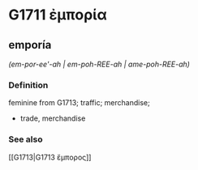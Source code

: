 # G1711 ἐμπορία

## emporía

_(em-por-ee'-ah | em-poh-REE-ah | ame-poh-REE-ah)_

### Definition

feminine from G1713; traffic; merchandise; 

- trade, merchandise

### See also

[[G1713|G1713 ἔμπορος]]
